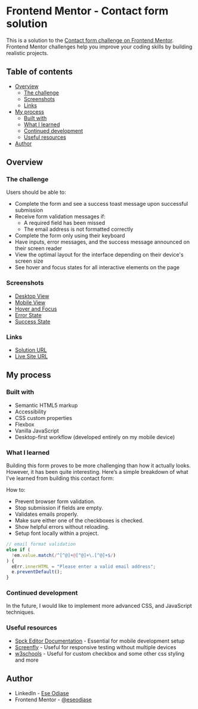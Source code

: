 # Frontend Mentor - Contact form solution

This is a solution to the [Contact form challenge on Frontend Mentor](https://www.frontendmentor.io/challenges/contact-form--G-hYlqKJj). Frontend Mentor challenges help you improve your coding skills by building realistic projects. 

## Table of contents

- [Overview](#overview)
  - [The challenge](#the-challenge)
  - [Screenshots](#screenshots)
  - [Links](#links)
- [My process](#my-process)
  - [Built with](#built-with)
  - [What I learned](#what-i-learned)
  - [Continued development](#continued-development)
  - [Useful resources](#useful-resources)
- [Author](#author)

## Overview

### The challenge

Users should be able to:

- Complete the form and see a success toast message upon successful submission
- Receive form validation messages if:
  - A required field has been missed
  - The email address is not formatted correctly
- Complete the form only using their keyboard
- Have inputs, error messages, and the success message announced on their screen reader
- View the optimal layout for the interface depending on their device's screen size
- See hover and focus states for all interactive elements on the page

### Screenshots

- [Desktop View](./src/solution_files/screenshots/desktop_view.jpg)
- [Mobile View](./src/solution_files/screenshots/mobile_view.jpg)
- [Hover and Focus](./src/solution_files/screenshots/hover_&_focus.jpg)
- [Error State](./src/solution_files/screenshots/error_state.jpg)
- [Success State](./src/solution_files/screenshots/success_state.jpg)

### Links

- [Solution URL](https://github.com/eseodiase/contact-form)
- [Live Site URL](https://eseodiase.github.io/contact-form/)

## My process

### Built with

- Semantic HTML5 markup
- Accessibility
- CSS custom properties
- Flexbox
- Vanilla JavaScript
- Desktop-first workflow (developed entirely on my mobile device)


### What I learned

Building this form proves to be more challenging than how it actually looks. However, it has been quite interesting. Here’s a simple breakdown of what I’ve learned from building this contact form: 

How to:  

- Prevent browser form validation.
- Stop submission if fields are empty.  
- Validates emails properly.  
- Make sure either one of the checkboxes is checked.  
- Show helpful errors without reloading.
- Setup font locally within a project.

```js
// email format validation
else if (
  !em.value.match(/^[^@]+@[^@]+\.[^@]+$/)
) {
  eErr.innerHTML = "Please enter a valid email address";
  e.preventDefault();
}
```

### Continued development

In the future, I would like to implement more advanced CSS, and JavaScript techniques.

### Useful resources

- [Spck Editor Documentation](https://spck.io/docs) - Essential for mobile development setup
- [Screenfly](https://screenfly.org) - Useful for responsive testing without multiple devices
- [w3schools](https://w3schools.com) - Useful for custom checkbox and some other css styling and more

## Author

- LinkedIn - [Ese Odiase](https://ng.linkedin.com/in/ese-g-odiase-220576196)
- Frontend Mentor - [@eseodiase](https://www.frontendmentor.io/profile/eseodiase)
